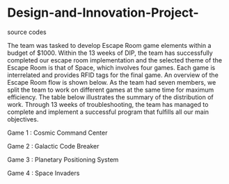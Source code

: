 # Design-and-Innovation-Project-
source codes

The team was tasked to develop Escape Room game elements within a budget of $1000. Within the 13 weeks of DIP, the team has successfully completed our escape room implementation and the selected theme of the Escape Room is that of Space, which involves four games. Each game is interrelated and provides RFID tags for the final game. An overview of the Escape Room flow is shown below. As the team had seven members, we split the team to work on different games at the same time for maximum efficiency. The table below illustrates the summary of the distribution of work. Through 13 weeks of troubleshooting, the team has managed to complete and implement a successful program that fulfills all our main objectives.

Game 1 :
Cosmic Command Center

Game 2 :
Galactic Code Breaker

Game 3 :
Planetary Positioning System

Game 4 :
Space Invaders


